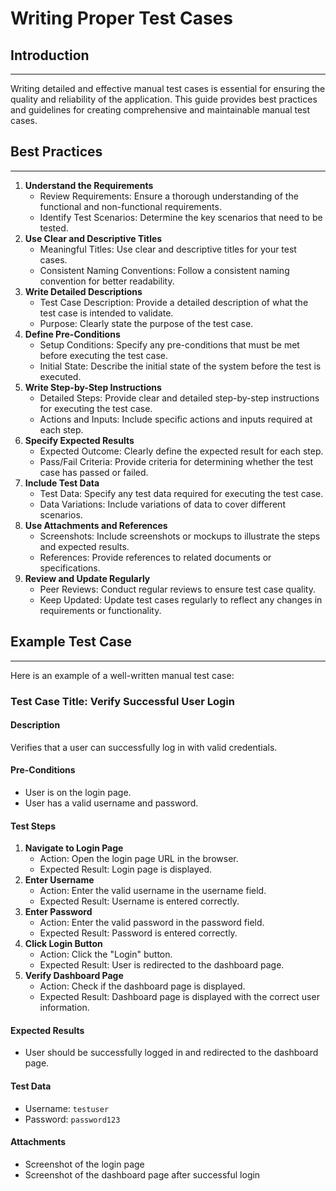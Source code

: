 # Writing Proper Test Cases

## **Introduction**

---

Writing detailed and effective manual test cases is essential for ensuring the quality and reliability of the application. This guide provides best practices and guidelines for creating comprehensive and maintainable manual test cases.

## **Best Practices**

---

1. **Understand the Requirements**
	- Review Requirements: Ensure a thorough understanding of the functional and non-functional requirements.
	- Identify Test Scenarios: Determine the key scenarios that need to be tested.
1. **Use Clear and Descriptive Titles**
	- Meaningful Titles: Use clear and descriptive titles for your test cases.
	- Consistent Naming Conventions: Follow a consistent naming convention for better readability.
1. **Write Detailed Descriptions**
	- Test Case Description: Provide a detailed description of what the test case is intended to validate.
	- Purpose: Clearly state the purpose of the test case.
1. **Define Pre-Conditions**
	- Setup Conditions: Specify any pre-conditions that must be met before executing the test case.
	- Initial State: Describe the initial state of the system before the test is executed.
1. **Write Step-by-Step Instructions**
	- Detailed Steps: Provide clear and detailed step-by-step instructions for executing the test case.
	- Actions and Inputs: Include specific actions and inputs required at each step.
1. **Specify Expected Results**
	- Expected Outcome: Clearly define the expected result for each step.
	- Pass/Fail Criteria: Provide criteria for determining whether the test case has passed or failed.
1. **Include Test Data**
	- Test Data: Specify any test data required for executing the test case.
	- Data Variations: Include variations of data to cover different scenarios.
1. **Use Attachments and References**
	- Screenshots: Include screenshots or mockups to illustrate the steps and expected results.
	- References: Provide references to related documents or specifications.
1. **Review and Update Regularly**
	- Peer Reviews: Conduct regular reviews to ensure test case quality.
	- Keep Updated: Update test cases regularly to reflect any changes in requirements or functionality.

## **Example Test Case**

---

Here is an example of a well-written manual test case:

### Test Case Title: Verify Successful User Login

#### Description

Verifies that a user can successfully log in with valid credentials.

#### Pre-Conditions

- User is on the login page.
- User has a valid username and password.

#### Test Steps

1. **Navigate to Login Page**
	- Action: Open the login page URL in the browser.
	- Expected Result: Login page is displayed.
1. **Enter Username**
	- Action: Enter the valid username in the username field.
	- Expected Result: Username is entered correctly.
1. **Enter Password**
	- Action: Enter the valid password in the password field.
	- Expected Result: Password is entered correctly.
1. **Click Login Button**
	- Action: Click the "Login" button.
	- Expected Result: User is redirected to the dashboard page.
1. **Verify Dashboard Page**
	- Action: Check if the dashboard page is displayed.
	- Expected Result: Dashboard page is displayed with the correct user information.

#### Expected Results

- User should be successfully logged in and redirected to the dashboard page.

#### Test Data

- Username: `testuser`
- Password: `password123`

#### Attachments
- Screenshot of the login page
- Screenshot of the dashboard page after successful login